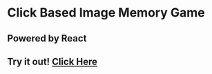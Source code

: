 # Click Based Image Memory Game

## Powered by React
## Try it out! [Click Here](https://office-click-game.herokuapp.com/)
